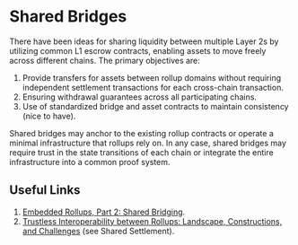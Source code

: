 # Shared Bridges
There have been ideas for sharing liquidity between multiple Layer 2s by utilizing common L1 escrow contracts, enabling assets to move freely across different chains. The primary objectives are:

1. Provide transfers for assets between rollup domains without requiring independent settlement transactions for each cross-chain transaction.
2. Ensuring withdrawal guarantees across all participating chains.
3. Use of standardized bridge and asset contracts to maintain consistency (nice to have).

Shared bridges may anchor to the existing rollup contracts or operate a minimal infrastructure that rollups rely on. In any case, shared bridges may require trust in the state transitions of each chain or integrate the entire infrastructure into a common proof system.

## Useful Links
1. [Embedded Rollups, Part 2: Shared Bridging](https://ethresear.ch/t/embedded-rollups-part-2-shared-bridging/21461).
2. [Trustless Interoperability between Rollups: Landscape, Constructions, and Challenges](https://medium.com/1kxnetwork/trustless-interoperability-between-rollups-landscape-constructions-and-challenges-8ff195ea92cc) (see Shared Settlement).
